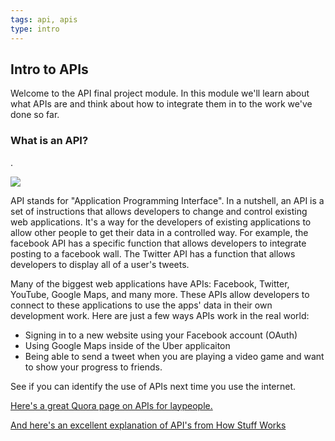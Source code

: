 ```yaml
---
tags: api, apis
type: intro
---
```


## Intro to APIs

Welcome to the API final project module. In this module we'll learn about what APIs are and think about how to integrate them in to the work we've done so far.

### What is an API?
.

<img src="http://www.apiacademy.co/sites/default/files/Web-APIs-v5_0.png">

API stands for "Application Programming Interface". In a nutshell, an API is a set of instructions that allows developers to change and control existing web applications. It's a way for the developers of existing applications to allow other people to get their data in a controlled way. For example, the facebook API has a specific function that allows developers to integrate posting to a facebook wall. The Twitter API has a function that allows developers to display all of a user's tweets.

 Many of the biggest web applications have APIs: Facebook, Twitter, YouTube, Google Maps, and many more. These APIs allow developers to connect to these applications to use the apps' data in their own development work. Here are just a few ways APIs work in the real world:

+ Signing in to a new website using your Facebook account (OAuth)
+ Using Google Maps inside of the Uber applicaiton
+ Being able to send a tweet when you are playing a video game and want to show your progress to friends.

See if you can identify the use of APIs next time you use the internet.

[Here's a great Quora page on APIs for laypeople.](http://www.quora.com/In-laymans-terms-what-is-an-API-1)

[And here's an excellent explanation of API's from How Stuff Works](http://money.howstuffworks.com/business-communications/how-to-leverage-an-api-for-conferencing1.htm)

